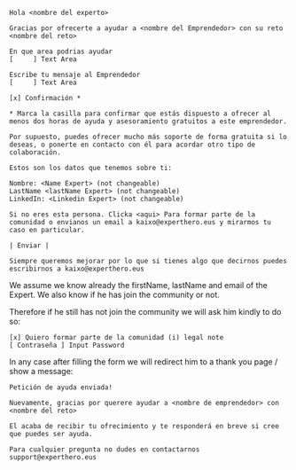 

```
Hola <nombre del experto>

Gracias por ofrecerte a ayudar a <nombre del Emprendedor> con su reto <nombre del reto>

En que area podrias ayudar
[     ] Text Area

Escribe tu mensaje al Emprendedor
[     ] Text Area

[x] Confirmación *

* Marca la casilla para confirmar que estás dispuesto a ofrecer al menos dos horas de ayuda y asesoramiento gratuitos a este emprendedor.

Por supuesto, puedes ofrecer mucho más soporte de forma gratuita si lo deseas, o ponerte en contacto con él para acordar otro tipo de colaboración.

Estos son los datos que tenemos sobre ti: 

Nombre: <Name Expert> (not changeable)
LastName <lastName Expert> (not changeable)
LinkedIn: <Linkedin Expert> (not changeable)

Si no eres esta persona. Clicka <aqui> Para formar parte de la comunidad o envianos un email a kaixo@experthero.eus y mirarmos tu caso en particular.

| Enviar |

Siempre queremos mejorar por lo que si tienes algo que decirnos puedes escribirnos a kaixo@experthero.eus
```

We assume we know already the firstName, lastName and email  of the Expert. We also know if he has join the community or not. 

Therefore if he still has not join the community we will ask him kindly to do so:

```
[x] Quiero formar parte de la comunidad (i) legal note
[ Contraseña ] Input Password 
```

In any case after filling the form we will redirect him to a thank you page / show a message: 

```
Petición de ayuda enviada! 

Nuevamente, gracias por querere ayudar a <nombre de emprendedor> con <nombre del reto>

El acaba de recibir tu ofrecimiento y te responderá en breve si cree que puedes ser ayuda. 

Para cualquier pregunta no dudes en contactarnos support@experthero.eus
```